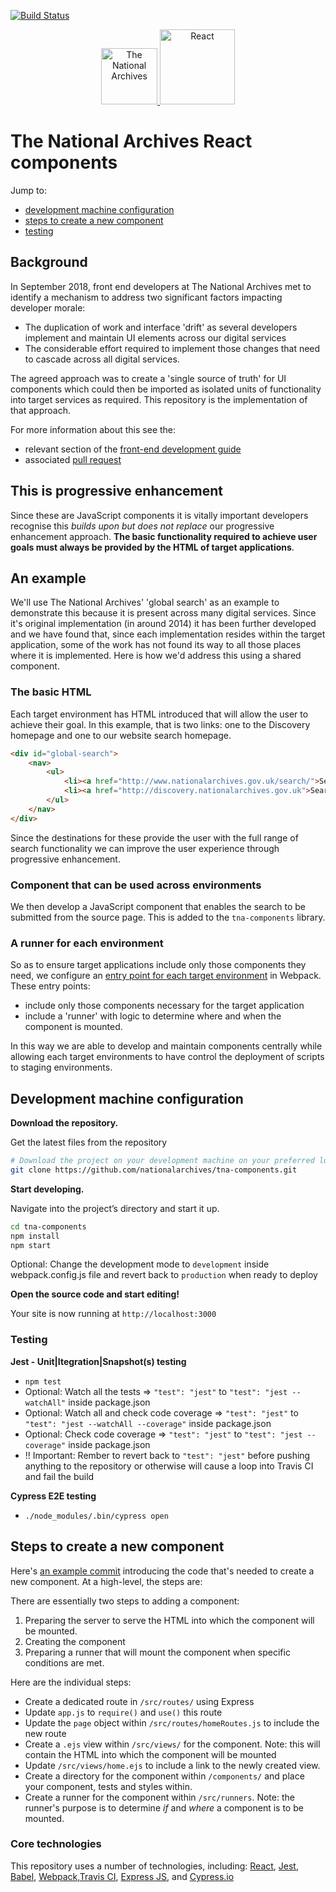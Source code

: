 [![Build Status](https://travis-ci.org/nationalarchives/tna-components.svg?branch=feature%2Fclean_for_new_approach)](https://travis-ci.org/nationalarchives/tna-components)

<p align="center">
  <a href="https://www.nationalarchives.gov.uk">
    <img style="display:inline-block" alt="The National Archives"  src="https://is4-ssl.mzstatic.com/image/thumb/Music/v4/b7/03/65/b7036506-f489-3364-5661-871efd63b8b7/source/170x170bb.jpg" width="90" />
  </a>
  <img style="display:inline-block" alt="React"
  src="https://upload.wikimedia.org/wikipedia/commons/thumb/a/a7/React-icon.svg/1000px-React-icon.svg.png"
  width="120"
  />
  
</p>

# The National Archives React components

Jump to: 

* [development machine configuration](#development-machine-configuration)
* [steps to create a new component](#steps-to-create-a-new-component)
* [testing](#testing)

## Background

In September 2018, front end developers at The National Archives met to identify a mechanism to address two significant factors impacting developer morale: 

* The duplication of work and interface 'drift' as several developers implement and maintain UI elements across our digital services
* The considerable effort required to implement those changes that need to cascade across all digital services. 

The agreed approach was to create a 'single source of truth' for UI components which could then be imported as isolated units of functionality into target services as required. This repository is the implementation of that approach.

For more information about this see the:
 
* relevant section of the [front-end development guide](https://github.com/nationalarchives/front-end-development-guide/blob/master/development-guide.md)
* associated [pull request](https://github.com/nationalarchives/front-end-development-guide/pull/21)

## This is progressive enhancement

Since these are JavaScript components it is vitally important developers recognise this _builds upon but does not replace_ our progressive enhancement approach. **The basic functionality required to achieve user goals must always be provided by the HTML of target applications**.

## An example

We'll use The National Archives' 'global search' as an example to demonstrate this because it is present across many digital services. Since it's original implementation (in around 2014) it has been further developed and we have found that, since each implementation resides within the target application, some of the work has not found its way to all those places where it is implemented. Here is how we'd address this using a shared component. 

### The basic HTML

Each target environment has HTML introduced that will allow the user to achieve their goal. In this example, that is two links: one to the Discovery homepage and one to our website search homepage. 

```html
<div id="global-search">
    <nav>
        <ul>
            <li><a href="http://www.nationalarchives.gov.uk/search/">Search our website</a></li>
            <li><a href="http://discovery.nationalarchives.gov.uk">Search Discovery, our catalogue</a></li>
        </ul>
    </nav>
</div>
```

Since the destinations for these provide the user with the full range of search functionality we can improve the user experience through progressive enhancement.

### Component that can be used across environments

We then develop a JavaScript component that enables the search to be submitted from the source page. This is added to the `tna-components` library.

### A runner for each environment

So as to ensure target applications include only those components they need, we configure an [entry point for each target environment](https://webpack.js.org/concepts/entry-points/#object-syntax) in Webpack. These entry points: 

* include only those components necessary for the target application
* include a 'runner' with logic to determine where and when the component is mounted. 

In this way we are able to develop and maintain components centrally while allowing each target environments to have control the deployment of scripts to staging environments.

## Development machine configuration

**Download the repository.**

  Get the latest files from the repository

  ```sh
  # Download the project on your development machine on your preferred location
  git clone https://github.com/nationalarchives/tna-components.git
  ```

**Start developing.**

  Navigate into the project’s directory and start it up.

  ```sh
  cd tna-components
  npm install
  npm start
  ```
  
  Optional: Change the development mode to `development` inside webpack.config.js file and revert back to `production` when ready to deploy

**Open the source code and start editing!**

  Your site is now running at `http://localhost:3000`

### Testing

**Jest - Unit|Itegration|Snapshot(s) testing**
* `npm test`
*  Optional: Watch all the tests => `"test": "jest"` to `"test": "jest --watchAll"` inside package.json
*  Optional: Watch all and check code coverage => `"test": "jest"` to `"test": "jest --watchAll --coverage"` inside package.json
*  Optional: Check code coverage => `"test": "jest"` to `"test": "jest --coverage"` inside package.json
*  !! Important: Rember to revert back to `"test": "jest"` before pushing anything to the repository or otherwise will cause a loop into Travis CI and fail the build

**Cypress E2E testing**
* `./node_modules/.bin/cypress open`

## Steps to create a new component

Here's [an example commit](https://github.com/nationalarchives/tna-components/commit/048d8d65a9785f2cab2a4fb20b83d803feb7a33e) introducing the code that's needed to create a new component. At a high-level, the steps are: 

There are essentially two steps to adding a component: 

1. Preparing the server to serve the HTML into which the component will be mounted.
2. Creating the component
3. Preparing a runner that will mount the component when specific conditions are met. 

Here are the individual steps:

* Create a dedicated route in `/src/routes/` using Express
* Update `app.js` to `require()` and `use()` this route
* Update the `page` object within `/src/routes/homeRoutes.js` to include the new route
* Create a `.ejs` view within `/src/views/` for the component. Note: this will contain the HTML into which the component will be mounted
* Update `/src/views/home.ejs` to include a link to the newly created view.
* Create a directory for the component within `/components/` and place your component, tests and styles within.
* Create a runner for the component within `/src/runners`. Note: the runner's purpose is to determine _if_ and _where_ a component is to be mounted. 

### Core technologies

This repository uses a number of technologies, including: [React](https://reactjs.org), [Jest](https://jestjs.io), [Babel](https://babeljs.io), [Webpack](https://webpack.js.org),[Travis CI](https://travis-ci.org/), [Express JS](https://expressjs.com/), and [Cypress.io](https://cypress.io)
